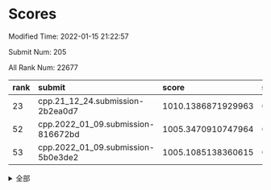 # Scores

Modified Time: 2022-01-15 21:22:57

Submit Num: 205

All Rank Num: 22677

| rank |               submit               |       score        |       sigma        | pk_num |
| :--- | :--------------------------------- | :----------------- | :----------------- | :----- |
| 23   | cpp.21_12_24.submission-2b2ea0d7   | 1010.1386871929963 | 0.7745231347604471 | 449    |
| 52   | cpp.2022_01_09.submission-816672bd | 1005.3470910747964 | 0.7211687129193936 | 441    |
| 53   | cpp.2022_01_09.submission-5b0e3de2 | 1005.1085138360615 | 0.7326551438559333 | 438    |


<details>
<summary>全部</summary>

| rank |                 submit                 |       score        |       sigma        | pk_num |
| :--- | :------------------------------------- | :----------------- | :----------------- | :----- |
| 1    | gobigger.level_3.submission_level_3_27 | 1011.7105158130012 | 0.7598950330168083 | 444    |
| 2    | gobigger.level_3.submission_level_3_38 | 1011.4628245572413 | 0.8127081299673855 | 441    |
| 3    | gobigger.level_3.submission_level_3_32 | 1011.4385814403996 | 0.7860933107594238 | 444    |
| 4    | gobigger.level_3.submission_level_3_20 | 1011.3467464563122 | 0.7862976971833633 | 446    |
| 5    | gobigger.level_3.submission_level_3_9  | 1011.0276385202061 | 0.769911950919838  | 442    |
| 6    | gobigger.level_3.submission_level_3_15 | 1010.9462277511836 | 0.7741788516761735 | 441    |
| 7    | gobigger.level_3.submission_level_3_37 | 1010.8750377134962 | 0.7814744328064572 | 437    |
| 8    | gobigger.level_3.submission_level_3_31 | 1010.8539505443842 | 0.7684699134434894 | 440    |
| 9    | gobigger.level_3.submission_level_3_34 | 1010.7846569940323 | 0.7663215070671497 | 443    |
| 10   | gobigger.level_3.submission_level_3_43 | 1010.776807547658  | 0.7673826912903359 | 438    |
| 11   | gobigger.level_3.submission_level_3_49 | 1010.6836908094568 | 0.7888226736221785 | 443    |
| 12   | gobigger.level_3.submission_level_3_25 | 1010.5133324849677 | 0.7655822534108248 | 445    |
| 13   | gobigger.level_3.submission_level_3_11 | 1010.4690801246899 | 0.7642681878331926 | 449    |
| 14   | gobigger.level_3.submission_level_3_47 | 1010.4222167529161 | 0.7614313834157744 | 445    |
| 15   | gobigger.level_3.submission_level_3_29 | 1010.4109528448865 | 0.7739705792640323 | 442    |
| 16   | gobigger.level_3.submission_level_3_17 | 1010.4083795890855 | 0.765102481138901  | 444    |
| 17   | gobigger.level_3.submission_level_3_10 | 1010.3101231129532 | 0.7895983492033706 | 440    |
| 18   | gobigger.level_3.submission_level_3_2  | 1010.2411043806288 | 0.7613796247543462 | 442    |
| 19   | gobigger.level_3.submission_level_3_16 | 1010.2393458272974 | 0.7514549858524101 | 443    |
| 20   | gobigger.level_3.submission_level_3_41 | 1010.2266663344984 | 0.7640657074200305 | 444    |
| 21   | gobigger.level_3.submission_level_3_35 | 1010.2130289819654 | 0.7963008809973143 | 445    |
| 22   | gobigger.level_3.submission_level_3_3  | 1010.1773539230051 | 0.7528078815532666 | 444    |
| 23   | cpp.21_12_24.submission-2b2ea0d7       | 1010.1386871929963 | 0.7745231347604471 | 449    |
| 24   | gobigger.level_3.submission_level_3_21 | 1010.1310036336562 | 0.7799939024827717 | 438    |
| 25   | gobigger.level_3.submission_level_3_44 | 1010.1247633347051 | 0.766175598608058  | 443    |
| 26   | gobigger.level_3.submission_level_3_4  | 1010.0844937463762 | 0.7448163011006562 | 445    |
| 27   | gobigger.level_3.submission_level_3_1  | 1010.0190682354737 | 0.7517433730652744 | 444    |
| 28   | gobigger.level_3.submission_level_3_39 | 1009.8641593278    | 0.7494068525137392 | 435    |
| 29   | gobigger.level_3.submission_level_3_36 | 1009.8524526702477 | 0.7625007387962905 | 440    |
| 30   | gobigger.level_3.submission_level_3_23 | 1009.8157644920143 | 0.7758259862593504 | 449    |
| 31   | gobigger.level_3.submission_level_3_26 | 1009.7756812653606 | 0.7518950740914903 | 440    |
| 32   | gobigger.level_3.submission_level_3_12 | 1009.7442128747599 | 0.7528338868403297 | 441    |
| 33   | gobigger.level_3.submission_level_3_48 | 1009.6949765756094 | 0.7643090007606076 | 442    |
| 34   | gobigger.level_3.submission_level_3_6  | 1009.6146047463016 | 0.7539370560685353 | 446    |
| 35   | gobigger.level_3.submission_level_3_33 | 1009.5659417379916 | 0.7565514857522294 | 443    |
| 36   | gobigger.level_3.submission_level_3_19 | 1009.4640050566021 | 0.7572279141117508 | 438    |
| 37   | gobigger.level_3.submission_level_3_30 | 1009.3841836417929 | 0.740147166688936  | 444    |
| 38   | gobigger.level_3.submission_level_3_40 | 1009.3634595771242 | 0.72731173969009   | 439    |
| 39   | gobigger.level_3.submission_level_3_18 | 1009.3497092835444 | 0.7648470687881123 | 442    |
| 40   | gobigger.level_3.submission_level_3_8  | 1009.2832404702906 | 0.7706416280044762 | 441    |
| 41   | gobigger.level_3.submission_level_3_7  | 1009.2829229053675 | 0.7679083505579983 | 445    |
| 42   | gobigger.level_3.submission_level_3_5  | 1009.2446950995665 | 0.758498728265128  | 444    |
| 43   | gobigger.level_3.submission_level_3_22 | 1009.2024081801396 | 0.7584756642909389 | 440    |
| 44   | gobigger.level_3.submission_level_3_24 | 1009.156164175724  | 0.7626701144464073 | 442    |
| 45   | gobigger.level_3.submission_level_3_0  | 1009.117596010376  | 0.7435884798131279 | 441    |
| 46   | gobigger.level_3.submission_level_3_14 | 1009.0661009353429 | 0.7602524159086417 | 441    |
| 47   | gobigger.level_3.submission_level_3_28 | 1008.9405370082393 | 0.7533413526432938 | 441    |
| 48   | gobigger.level_3.submission_level_3_46 | 1008.7949924681301 | 0.7602230665312976 | 442    |
| 49   | gobigger.level_3.submission_level_3_13 | 1008.7753420871445 | 0.7643532673129604 | 443    |
| 50   | gobigger.level_3.submission_level_3_45 | 1008.6420173860963 | 0.7369424019333133 | 442    |
| 51   | gobigger.level_3.submission_level_3_42 | 1008.1879616988628 | 0.7297461045639413 | 437    |
| 52   | cpp.2022_01_09.submission-816672bd     | 1005.3470910747964 | 0.7211687129193936 | 441    |
| 53   | cpp.2022_01_09.submission-5b0e3de2     | 1005.1085138360615 | 0.7326551438559333 | 438    |
| 54   | gobigger.level_1.submission_level_1_1  | 1004.4973817303279 | 0.7138683546146433 | 444    |
| 55   | gobigger.level_1.submission_level_1_31 | 1004.4147406088185 | 0.7171197737708763 | 440    |
| 56   | gobigger.level_1.submission_level_1_4  | 1004.2953074947602 | 0.7204477357575749 | 447    |
| 57   | gobigger.level_1.submission_level_1_2  | 1004.2443847295156 | 0.733663945337294  | 446    |
| 58   | gobigger.level_1.submission_level_1_43 | 1004.1198315501271 | 0.7225567036004478 | 440    |
| 59   | gobigger.level_1.submission_level_1_5  | 1004.0558174602332 | 0.7455473034014809 | 447    |
| 60   | gobigger.level_1.submission_level_1_38 | 1004.0536910296992 | 0.7129424201195    | 438    |
| 61   | gobigger.level_1.submission_level_1_20 | 1003.9166831277498 | 0.7187287194968075 | 441    |
| 62   | gobigger.level_1.submission_level_1_25 | 1003.7620119437967 | 0.7343323288307533 | 441    |
| 63   | gobigger.level_1.submission_level_1_13 | 1003.7461093566933 | 0.7189125624755641 | 445    |
| 64   | gobigger.level_1.submission_level_1_40 | 1003.730646647558  | 0.7215481963027578 | 443    |
| 65   | gobigger.level_1.submission_level_1_41 | 1003.6779719067415 | 0.7101957900339606 | 444    |
| 66   | gobigger.level_1.submission_level_1_22 | 1003.6688933028619 | 0.7203345335495693 | 444    |
| 67   | gobigger.level_1.submission_level_1_35 | 1003.5823945954163 | 0.7070832602092586 | 445    |
| 68   | gobigger.level_1.submission_level_1_17 | 1003.5461609799668 | 0.7145974160839818 | 444    |
| 69   | gobigger.level_1.submission_level_1_23 | 1003.5070314359606 | 0.7170895333892131 | 445    |
| 70   | gobigger.level_1.submission_level_1_9  | 1003.4477487503092 | 0.7110605379324105 | 442    |
| 71   | gobigger.level_1.submission_level_1_24 | 1003.3964491645281 | 0.7166194459489915 | 439    |
| 72   | gobigger.level_1.submission_level_1_27 | 1003.3006422006342 | 0.7235627065453929 | 438    |
| 73   | gobigger.level_1.submission_level_1_49 | 1003.2698885761046 | 0.7229440556164871 | 445    |
| 74   | gobigger.level_1.submission_level_1_15 | 1003.2563935515363 | 0.715654781233933  | 445    |
| 75   | gobigger.level_1.submission_level_1_7  | 1003.254075775553  | 0.7089488849778804 | 438    |
| 76   | gobigger.level_1.submission_level_1_18 | 1003.1389685051554 | 0.7186895331022348 | 444    |
| 77   | gobigger.level_1.submission_level_1_12 | 1003.1280169758002 | 0.7117041185180961 | 442    |
| 78   | gobigger.level_1.submission_level_1_16 | 1003.0523975177736 | 0.7227183095311233 | 439    |
| 79   | gobigger.level_1.submission_level_1_46 | 1002.9719512665756 | 0.719914681026936  | 448    |
| 80   | gobigger.level_1.submission_level_1_6  | 1002.9667420974325 | 0.7165185704951798 | 445    |
| 81   | gobigger.level_1.submission_level_1_32 | 1002.9495138322171 | 0.71917987101249   | 444    |
| 82   | gobigger.level_1.submission_level_1_47 | 1002.9146011863695 | 0.7207202105991717 | 439    |
| 83   | gobigger.level_1.submission_level_1_14 | 1002.9070058518442 | 0.7065141959701767 | 444    |
| 84   | gobigger.level_1.submission_level_1_44 | 1002.9044369969951 | 0.7083891243763463 | 443    |
| 85   | gobigger.level_1.submission_level_1_28 | 1002.9026812662812 | 0.7181874525114743 | 445    |
| 86   | gobigger.level_1.submission_level_1_29 | 1002.8727845112041 | 0.7088548586667031 | 445    |
| 87   | gobigger.level_1.submission_level_1_45 | 1002.8178300744847 | 0.708969273211032  | 441    |
| 88   | gobigger.level_1.submission_level_1_21 | 1002.8177590086302 | 0.7101142474874349 | 441    |
| 89   | gobigger.level_1.submission_level_1_37 | 1002.7758835347167 | 0.7122361604922335 | 445    |
| 90   | gobigger.level_1.submission_level_1_26 | 1002.7511179749606 | 0.7103201450066995 | 445    |
| 91   | gobigger.level_1.submission_level_1_39 | 1002.6412224109471 | 0.7073897752172693 | 440    |
| 92   | gobigger.level_1.submission_level_1_8  | 1002.6107004094284 | 0.7234889423095179 | 441    |
| 93   | gobigger.level_1.submission_level_1_36 | 1002.5945900629248 | 0.7228891656783019 | 440    |
| 94   | gobigger.level_1.submission_level_1_48 | 1002.578840509217  | 0.7163989874316883 | 440    |
| 95   | gobigger.level_1.submission_level_1_33 | 1002.542941143599  | 0.7115029409037351 | 439    |
| 96   | gobigger.level_1.submission_level_1_42 | 1002.409030224393  | 0.7144980361765528 | 441    |
| 97   | gobigger.level_1.submission_level_1_30 | 1002.3656413327316 | 0.7053867429176359 | 442    |
| 98   | gobigger.level_1.submission_level_1_34 | 1002.2317535261782 | 0.7132378168929602 | 444    |
| 99   | gobigger.level_1.submission_level_1_11 | 1002.1902667475634 | 0.7007163893459809 | 447    |
| 100  | gobigger.level_1.submission_level_1_10 | 1002.0422838796921 | 0.728610227742047  | 442    |
| 101  | gobigger.level_1.submission_level_1_19 | 1001.9664826930272 | 0.7243324700222978 | 443    |
| 102  | gobigger.level_1.submission_level_1_3  | 1001.887227564645  | 0.7065668402705341 | 442    |
| 103  | gobigger.level_1.submission_level_1_0  | 1001.7640210983838 | 0.7117333005985329 | 444    |
| 104  | gobigger.random.submission_random_3    | 997.3161973451658  | 0.7047160411687277 | 435    |
| 105  | gobigger.random.submission_random_11   | 997.1616319571376  | 0.7036278962484378 | 447    |
| 106  | gobigger.random.submission_random_18   | 996.9848303448038  | 0.6984668182503521 | 443    |
| 107  | gobigger.random.submission_random_33   | 996.9328002600297  | 0.7089661094972728 | 445    |
| 108  | gobigger.random.submission_random_26   | 996.8161587987499  | 0.7084433713823665 | 441    |
| 109  | gobigger.random.submission_random_28   | 996.7093912866648  | 0.7134051467508921 | 440    |
| 110  | gobigger.random.submission_random_49   | 996.6819217202585  | 0.7010309183217474 | 442    |
| 111  | gobigger.random.submission_random_15   | 996.4299334059168  | 0.6987150237540007 | 442    |
| 112  | gobigger.random.submission_random_10   | 996.2909584965806  | 0.7085064128579591 | 445    |
| 113  | gobigger.random.submission_random_32   | 996.2873142456857  | 0.7026420207563573 | 441    |
| 114  | gobigger.random.submission_random_8    | 996.2802887168382  | 0.7108813203444176 | 441    |
| 115  | gobigger.random.submission_random_42   | 996.227157779085   | 0.7160175381977592 | 440    |
| 116  | gobigger.random.submission_random_17   | 996.22008742947    | 0.7105614867268487 | 444    |
| 117  | gobigger.random.submission_random_39   | 996.1848985527151  | 0.7065777202121911 | 441    |
| 118  | gobigger.random.submission_random_24   | 996.1684432908221  | 0.709708707669605  | 437    |
| 119  | gobigger.random.submission_random_20   | 996.0964510395014  | 0.6846045126895118 | 443    |
| 120  | gobigger.random.submission_random_2    | 996.0464102034117  | 0.7038006288329847 | 445    |
| 121  | gobigger.random.submission_random_35   | 996.0376027273614  | 0.710345852805213  | 444    |
| 122  | gobigger.random.submission_random_25   | 996.0298941892925  | 0.7168559068841898 | 440    |
| 123  | gobigger.random.submission_random_6    | 996.0140594388992  | 0.7065236923802569 | 441    |
| 124  | gobigger.random.submission_random_14   | 996.0087107587057  | 0.7000214659080011 | 440    |
| 125  | gobigger.random.submission_random_0    | 996.0056681917871  | 0.7094249616073997 | 446    |
| 126  | gobigger.random.submission_random_21   | 995.9785898892951  | 0.7172098781197906 | 441    |
| 127  | gobigger.random.submission_random_22   | 995.9583910172005  | 0.7194260294891056 | 442    |
| 128  | gobigger.random.submission_random_40   | 995.9462099494099  | 0.7043382681522299 | 441    |
| 129  | gobigger.random.submission_random_13   | 995.9441383980543  | 0.7183076557392302 | 441    |
| 130  | gobigger.random.submission_random_44   | 995.8548729888109  | 0.7110777773359229 | 446    |
| 131  | gobigger.random.submission_random_38   | 995.785493501083   | 0.7154857008281612 | 439    |
| 132  | gobigger.random.submission_random_29   | 995.7534823313506  | 0.7092231587882513 | 439    |
| 133  | gobigger.random.submission_random_30   | 995.713060662867   | 0.7106283190465376 | 447    |
| 134  | gobigger.random.submission_random_36   | 995.6892769772791  | 0.7208109572297653 | 443    |
| 135  | gobigger.random.submission_random_48   | 995.522643699559   | 0.7115421397592001 | 440    |
| 136  | gobigger.random.submission_random_47   | 995.5119546567396  | 0.7158034068266106 | 441    |
| 137  | gobigger.random.submission_random_41   | 995.506901599423   | 0.7083028949459824 | 442    |
| 138  | gobigger.random.submission_random_12   | 995.4986465208198  | 0.6960343070196529 | 444    |
| 139  | gobigger.random.submission_random_46   | 995.4972568624647  | 0.7205897815207468 | 441    |
| 140  | gobigger.random.submission_random_1    | 995.4350586587207  | 0.7050562927156726 | 440    |
| 141  | gobigger.random.submission_random_31   | 995.4120551325559  | 0.7054042946624859 | 438    |
| 142  | gobigger.random.submission_random_45   | 995.3283168652065  | 0.7147304288630646 | 443    |
| 143  | gobigger.random.submission_random_7    | 995.1425497692555  | 0.7154853386344955 | 438    |
| 144  | gobigger.random.submission_random_43   | 995.1390967772868  | 0.7153198527530196 | 440    |
| 145  | gobigger.random.submission_random_9    | 995.0042689839297  | 0.709495109376886  | 439    |
| 146  | gobigger.random.submission_random_37   | 994.9280462620425  | 0.7187731481030769 | 447    |
| 147  | gobigger.random.submission_random_19   | 994.8992260049552  | 0.7156662708232282 | 445    |
| 148  | gobigger.random.submission_random_23   | 994.889836085537   | 0.7151235246891626 | 445    |
| 149  | gobigger.random.submission_random_16   | 994.874130389994   | 0.7183002612668382 | 444    |
| 150  | gobigger.random.submission_random_4    | 994.6723939623186  | 0.7246358297911849 | 445    |
| 151  | gobigger.random.submission_random_34   | 994.5408670935615  | 0.7072219673568855 | 443    |
| 152  | gobigger.level_2.submission_level_2_29 | 994.4591593788252  | 0.7296887096310795 | 445    |
| 153  | gobigger.level_2.submission_level_2_31 | 994.2764166695329  | 0.7304123268002455 | 438    |
| 154  | gobigger.level_2.submission_level_2_37 | 994.259378856282   | 0.7257667295709401 | 442    |
| 155  | gobigger.random.submission_random_5    | 994.0103502044225  | 0.7287032929020114 | 445    |
| 156  | gobigger.random.submission_random_27   | 993.8085615023086  | 0.7119450288977559 | 444    |
| 157  | gobigger.level_2.submission_level_2_13 | 993.7061303158215  | 0.7340289165141278 | 445    |
| 158  | gobigger.level_2.submission_level_2_10 | 993.6316599383217  | 0.7240709736111677 | 439    |
| 159  | gobigger.level_2.submission_level_2_39 | 993.4942175116114  | 0.7159107892170673 | 441    |
| 160  | gobigger.level_2.submission_level_2_46 | 993.4629908220093  | 0.7285651332686179 | 441    |
| 161  | gobigger.level_2.submission_level_2_40 | 993.4621433276579  | 0.7398161540534793 | 440    |
| 162  | gobigger.level_2.submission_level_2_5  | 993.4261350129319  | 0.7302346935409332 | 439    |
| 163  | gobigger.level_2.submission_level_2_44 | 993.4073318315452  | 0.7485037157806392 | 446    |
| 164  | gobigger.level_2.submission_level_2_36 | 993.3970421022104  | 0.7320237443274713 | 445    |
| 165  | gobigger.level_2.submission_level_2_42 | 993.3111079261341  | 0.7433982687242319 | 444    |
| 166  | gobigger.level_2.submission_level_2_47 | 993.169188616302   | 0.7396999591302497 | 445    |
| 167  | gobigger.level_2.submission_level_2_3  | 993.1062226225798  | 0.7378041859784523 | 444    |
| 168  | gobigger.level_2.submission_level_2_41 | 993.0337482022927  | 0.7465646615329476 | 444    |
| 169  | gobigger.level_2.submission_level_2_0  | 992.8171364657485  | 0.7275255039220746 | 441    |
| 170  | gobigger.level_2.submission_level_2_6  | 992.810875363626   | 0.7437926698637822 | 439    |
| 171  | gobigger.level_2.submission_level_2_32 | 992.7310838215727  | 0.7408590314065902 | 440    |
| 172  | gobigger.level_2.submission_level_2_30 | 992.7112794136237  | 0.7301458935939483 | 443    |
| 173  | gobigger.level_2.submission_level_2_7  | 992.5456132533767  | 0.7402838801024445 | 437    |
| 174  | gobigger.level_2.submission_level_2_35 | 992.4252871067131  | 0.7347361956458389 | 441    |
| 175  | gobigger.level_2.submission_level_2_34 | 992.4122883593276  | 0.7372577559462338 | 445    |
| 176  | gobigger.level_2.submission_level_2_24 | 992.3499124711082  | 0.7301909394179329 | 444    |
| 177  | gobigger.level_2.submission_level_2_11 | 992.3473624424919  | 0.7366101852474588 | 450    |
| 178  | gobigger.level_2.submission_level_2_1  | 992.2225116625756  | 0.7372171681456706 | 444    |
| 179  | gobigger.level_2.submission_level_2_17 | 991.9863097273239  | 0.7401259374492362 | 447    |
| 180  | gobigger.level_2.submission_level_2_9  | 991.8852512777331  | 0.7468095123199803 | 441    |
| 181  | gobigger.level_2.submission_level_2_45 | 991.8280342114981  | 0.7390971364673413 | 445    |
| 182  | gobigger.level_2.submission_level_2_21 | 991.7543742893668  | 0.73634603153926   | 444    |
| 183  | gobigger.level_2.submission_level_2_22 | 991.6985005891389  | 0.7283173327447975 | 440    |
| 184  | gobigger.level_2.submission_level_2_12 | 991.6610454149583  | 0.7606406956896762 | 443    |
| 185  | gobigger.level_2.submission_level_2_43 | 991.5260865164429  | 0.7374912621689239 | 442    |
| 186  | gobigger.level_2.submission_level_2_33 | 991.3694023617912  | 0.7557572715662744 | 439    |
| 187  | gobigger.level_2.submission_level_2_26 | 991.3478702747441  | 0.75320560884099   | 441    |
| 188  | gobigger.level_2.submission_level_2_23 | 991.331744563692   | 0.7342671476065525 | 446    |
| 189  | gobigger.level_2.submission_level_2_27 | 991.3280395852432  | 0.73712315661605   | 446    |
| 190  | gobigger.level_2.submission_level_2_2  | 991.2980651977839  | 0.7633623320055598 | 447    |
| 191  | gobigger.level_2.submission_level_2_14 | 991.2897039704325  | 0.7416956759175748 | 443    |
| 192  | gobigger.level_2.submission_level_2_28 | 991.1896040329424  | 0.7557043463291249 | 445    |
| 193  | gobigger.level_2.submission_level_2_16 | 991.183010941422   | 0.7437551694891811 | 444    |
| 194  | gobigger.level_2.submission_level_2_49 | 991.1444476102359  | 0.7595034886040594 | 445    |
| 195  | gobigger.level_2.submission_level_2_4  | 991.0862369847663  | 0.7447505921115817 | 443    |
| 196  | gobigger.level_2.submission_level_2_19 | 991.0663014014508  | 0.75167070273775   | 443    |
| 197  | gobigger.level_2.submission_level_2_8  | 991.0526093797565  | 0.741736956764716  | 442    |
| 198  | gobigger.level_2.submission_level_2_48 | 990.8729960040771  | 0.750788805677488  | 442    |
| 199  | gobigger.level_2.submission_level_2_25 | 990.8668040602654  | 0.7570394854703832 | 440    |
| 200  | gobigger.level_2.submission_level_2_15 | 990.4315292895375  | 0.7719541047271926 | 440    |
| 201  | gobigger.level_2.submission_level_2_18 | 990.3966800048207  | 0.7638528163327968 | 448    |
| 202  | gobigger.level_2.submission_level_2_38 | 990.3775329644754  | 0.7711259421270569 | 447    |
| 203  | gobigger.level_2.submission_level_2_20 | 989.3024536552979  | 0.7561007908553778 | 442    |
| 204  | gobigger.none.submission_none_1        | 978.8070989045243  | 1.2126460349827226 | 442    |
| 205  | gobigger.none.submission_none_0        | 976.1001309625584  | 1.3960067768618063 | 442    |

</details>